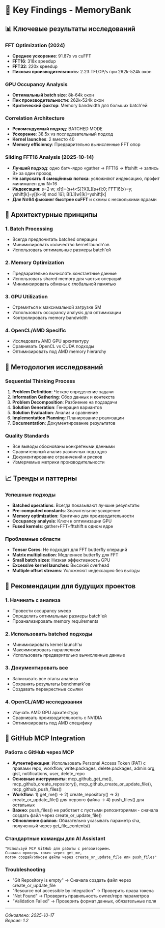 # 🧠 Key Findings - MemoryBank

## 📊 Ключевые результаты исследований

### **FFT Optimization (2024)**
- **Среднее ускорение**: 91.87x vs cuFFT
- **FFT16**: 318x speedup
- **FFT32**: 220x speedup
- **Пиковая производительность**: 2.23 TFLOP/s при 262k-524k окон

### **GPU Occupancy Analysis**
- **Оптимальный batch size**: 8k-64k окон
- **Пик производительности**: 262k-524k окон
- **Критический фактор**: Memory bandwidth для больших batch'ей

### **Correlation Architecture**
- **Рекомендуемый подход**: BATCHED MODE
- **Ускорение**: 38.5x vs последовательный подход
- **Kernel launches**: 2 вместо 40
- **Memory efficiency**: Предварительно вычисленные FFT опор

### **Sliding FFT16 Analysis (2025-10-14)**
- **Лучший подход**: одно батч-ядро «gather → FFT16 → fftshift → запись B» за один проход
- **Не запускать 4 смещённых потока**: усложняют индексацию, профит минимален для N=16
- **Индексация**: s=2·w; x[t]=(s+t<S)?X[L][s+t]:0; FFT16(x)=y; yshift[k]=y[(k+8) mod 16]; B[L][w][k]=yshift[k]
- **Для N≤64 фьюзинг быстрее cuFFT** и схемы с несколькими ядрами

## 🎯 Архитектурные принципы

### **1. Batch Processing**
- Всегда предпочитать batched операции
- Минимизировать количество kernel launch'ов
- Использовать оптимальные размеры batch'ей

### **2. Memory Optimization**
- Предварительно вычислять константные данные
- Использовать shared memory для частых операций
- Минимизировать обмены с глобальной памятью

### **3. GPU Utilization**
- Стремиться к максимальной загрузке SM
- Использовать occupancy analysis для оптимизации
- Контролировать memory bandwidth

### **4. OpenCL/AMD Specific**
- Исследовать AMD GPU архитектуру
- Сравнивать OpenCL vs CUDA подходы
- Оптимизировать под AMD memory hierarchy

## 🔬 Методология исследований

### **Sequential Thinking Process**
1. **Problem Definition**: Четкое определение задачи
2. **Information Gathering**: Сбор данных и контекста
3. **Problem Decomposition**: Разбиение на подзадачи
4. **Solution Generation**: Генерация вариантов
5. **Solution Evaluation**: Анализ и сравнение
6. **Implementation Planning**: Планирование реализации
7. **Documentation**: Документирование результатов

### **Quality Standards**
- Все выводы обоснованы конкретными данными
- Сравнительный анализ различных подходов
- Документирование ограничений и рисков
- Измеряемые метрики производительности

## 📈 Тренды и паттерны

### **Успешные подходы**
- **Batched operations**: Всегда показывают лучшие результаты
- **Pre-computed constants**: Значительное ускорение
- **Memory optimization**: Критично для производительности
- **Occupancy analysis**: Ключ к оптимизации GPU
- **Fused kernels**: gather+FFT+fftshift в одном ядре

### **Проблемные области**
- **Tensor Cores**: Не подходят для FFT butterfly операций
- **Matrix multiplication**: Медленнее butterfly для FFT
- **Small batch sizes**: Низкая эффективность GPU
- **Excessive kernel launches**: Высокий overhead
- **Multiple offset streams**: Усложняют индексацию без выгоды

## 🚀 Рекомендации для будущих проектов

### **1. Начинать с анализа**
- Провести occupancy sweep
- Определить оптимальные размеры batch'ей
- Проанализировать memory requirements

### **2. Использовать batched подходы**
- Минимизировать kernel launch'ы
- Максимизировать параллелизм
- Использовать предварительно вычисленные данные

### **3. Документировать все**
- Записывать все этапы анализа
- Сохранять результаты benchmark'ов
- Создавать перекрестные ссылки

### **4. OpenCL/AMD исследования**
- Изучать AMD GPU архитектуру
- Сравнивать производительность с NVIDIA
- Оптимизировать под AMD специфику

## 🔧 GitHub MCP Integration

### **Работа с GitHub через MCP**
- **Аутентификация**: Использовать Personal Access Token (PAT) с правами repo, workflow, write:packages, delete:packages, admin:org, gist, notifications, user, delete_repo
- **Основные инструменты**: mcp_github_get_me(), mcp_github_create_repository(), mcp_github_create_or_update_file(), mcp_github_push_files()
- **Workflow**: 1) get_me() → 2) create_repository() → 3) create_or_update_file() для первого файла → 4) push_files() для остальных
- **Важно**: push_files() не работает с пустыми репозиториями - сначала создать файл через create_or_update_file()
- **Обновление файлов**: Обязательно указывать параметр sha, полученный через get_file_contents()

### **Стандартные команды для AI Assistant**
```
"Используй MCP GitHub для работы с репозиторием. 
Сначала проверь токен через get_me, 
потом создай/обнови файлы через create_or_update_file или push_files"
```

### **Troubleshooting**
- "Git Repository is empty" → Сначала создать файл через create_or_update_file
- "Resource not accessible by integration" → Проверить права токена
- "Not Found" → Проверить правильность owner/repo параметров
- "Validation Failed" → Проверить формат данных, обязательные поля

---

*Обновлено: 2025-10-17*  
*Версия: 1.2*